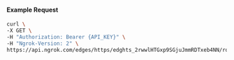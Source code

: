 <!-- Code generated for API Clients. DO NOT EDIT. -->

#### Example Request

```bash
curl \
-X GET \
-H "Authorization: Bearer {API_KEY}" \
-H "Ngrok-Version: 2" \
https://api.ngrok.com/edges/https/edghts_2rwwlHTGxp9SGjuJmmRDTxeb4NN/routes/edghtsrt_2rwwlKMva5LjkTdrEfSMeE99u2T/oidc
```
